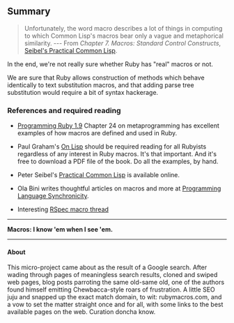 
## Summary

> Unfortunately, the word macro describes a lot of things in computing to
> which Common Lisp's macros bear only a vague and metaphorical
> similarity. --- From _Chapter 7. Macros: Standard Control Constructs_,
> [Seibel's Practical Common
Lisp](http://www.gigamonkeys.com/book/macros-standard-control-constructs.html).

In the end, we're not really sure whether Ruby has "real" macros or not.

We are sure that Ruby allows construction of methods which behave
identically to text substitution macros, and that adding parse tree
substitution would require a bit of syntax hackerage.



### References and required reading

* [Programming Ruby 1.9](http://pragprog.com/book/ruby3/programming-ruby-1-9) 
Chapter 24 on metaprogramming has excellent
examples of how macros are defined and used in Ruby.

* Paul Graham's [On Lisp](http://lib.store.yahoo.net/lib/paulgraham/onlisp.pdf) 
should be required reading for all Rubyists regardless of any interest in 
Ruby macros. It's that important. And it's free to download a PDF file 
of the book. Do all the examples, by hand.

* Peter Seibel's [Practical Common Lisp](http://www.gigamonkeys.com/book/) is available online.

* Ola Bini writes thoughtful articles on
macros and more at [Programming Language
Synchronicity](http://olabini.com/blog/).

* Interesting [RSpec macro thread](http://rubyforge.org/pipermail/rspec-users/2011-August/020463.html)

----

**Macros: I know 'em when I see 'em.**

----



#### About

This micro-project came about as the result of a Google search.
After wading through pages of meaningless search results, 
cloned and swiped web pages, blog posts parroting the 
same old-same old, one of the authors found himself 
emitting Chewbacca-style roars of frustration.  A little
SEO juju and snapped up the exact match domain, to wit:
rubymacros.com, and a vow to set the matter straight once 
and for all, with some links to the best available pages
on the web. Curation doncha know.


